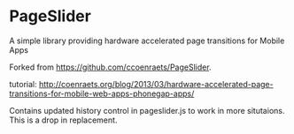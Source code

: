 PageSlider
==========

A simple library providing hardware accelerated page transitions for Mobile Apps

Forked from https://github.com/ccoenraets/PageSlider.

tutorial: http://coenraets.org/blog/2013/03/hardware-accelerated-page-transitions-for-mobile-web-apps-phonegap-apps/

Contains updated history control in pageslider.js to work in more situtaions. This is a drop in replacement.
